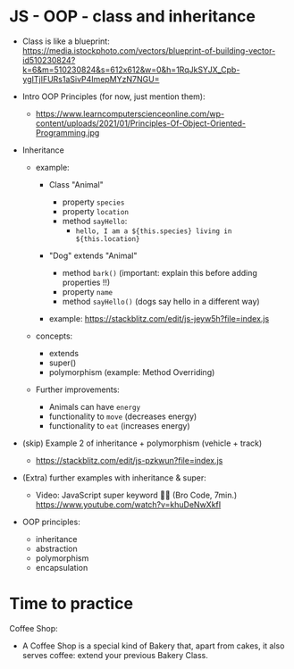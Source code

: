 
# JS - OOP - class and inheritance

<!-- 
  status: draft 
  to-do: improve example
  to-do: create slides (oop principles)
-->



- Class is like a blueprint:
  https://media.istockphoto.com/vectors/blueprint-of-building-vector-id510230824?k=6&m=510230824&s=612x612&w=0&h=1RqJkSYJX_Cpb-ygITjIFURs1aSivP4ImepMYzN7NGU=


- Intro OOP Principles (for now, just mention them): 
  - https://www.learncomputerscienceonline.com/wp-content/uploads/2021/01/Principles-Of-Object-Oriented-Programming.jpg


- Inheritance
  - example:
    - Class "Animal"
      - property `species`
      - property `location`
      - method `sayHello`:
        - `hello, I am a ${this.species} living in ${this.location} `

    - "Dog" extends "Animal"
      - method `bark()` (important: explain this before adding properties !!)
      - property `name`
      - method `sayHello()` (dogs say hello in a different way)

    - example: https://stackblitz.com/edit/js-jeyw5h?file=index.js



  - concepts:
    - extends
    - super()
    - polymorphism (example: Method Overriding)


  - Further improvements:
    - Animals can have `energy`
    - functionality to `move` (decreases energy)
    - functionality to `eat` (increases energy)

    <!-- 
    
    @todo: 
    - improve this example (or prepare a stackblitz with an extra example)
    - prepare quick exercise with inheritance
    
    -->


- (skip) Example 2 of inheritance + polymorphism (vehicle + track)
  - https://stackblitz.com/edit/js-pzkwun?file=index.js


- (Extra) further examples with inheritance & super:
  - Video: JavaScript super keyword 🦸‍♂️ (Bro Code, 7min.)
    https://www.youtube.com/watch?v=khuDeNwXkfI

    <!-- 
    
    Person
    - Student
    - Teacher

    Includes:
    - super();
    - super.hello();
    
     -->


- OOP principles:
  - inheritance
  - abstraction
  - polymorphism 
  - encapsulation



# Time to practice

Coffee Shop:
- A Coffee Shop is a special kind of Bakery that, apart from cakes, it also serves coffee: extend your previous Bakery Class.


